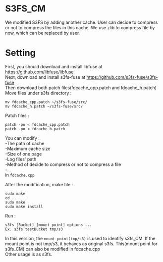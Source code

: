 S3FS_CM
==
We modified S3FS by adding another cache.
User can decide to compress or not to compress the files in this cache.
We use zlib to compress file by now, which can be replaced by user.

Setting
==
First, you should download and install libfuse at https://github.com/libfuse/libfuse  
Next, download and install s3fs-fuse at https://github.com/s3fs-fuse/s3fs-fuse  
Then download both patch files(fdcache_cpp.patch and fdcache_h.patch)  
Move files under s3fs directory :  
```
mv fdcache_cpp.patch ~/s3fs-fuse/src/  
mv fdcache_h.patch ~/s3fs-fuse/src/
```
Patch files :  
```
patch -po < fdcache_cpp.patch  
patch -po < fdcache_h.patch
```
You can modify :  
-The path of cache  
-Maximum cache size  
-Size of one page  
-Log files' path  
-Method of decide to compress or not to compress a file  
-...  
in `fdcache.cpp ` 
  
After the modification, make file :  
```
sudo make  
cd ..  
sudo make  
sudo make install  
```
Run :  
```
s3fs [Bucket] [mount point] options ...
Ex. s3fs testBucket tmp/s3  
```
In this version, the `mount point(tmp/s3)` is used to identify s3fs_CM.
If the mount point is not tmp/s3, it behaves as original s3fs.
This(mount point for s3fs_CM) can also be modified in fdcache.cpp  
Other usage is as s3fs.
